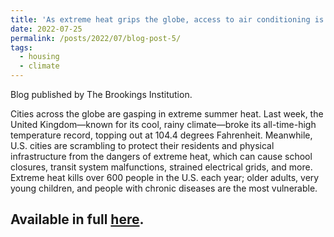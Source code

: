 ```yaml
---
title: 'As extreme heat grips the globe, access to air conditioning is an urgent public health issue'
date: 2022-07-25
permalink: /posts/2022/07/blog-post-5/
tags:
  - housing
  - climate
---
```


Blog published by The Brookings Institution.

Cities across the globe are gasping in extreme summer heat. Last week, the United Kingdom—known for its cool, rainy climate—broke its all-time-high temperature record, topping out at 104.4 degrees Fahrenheit. Meanwhile, U.S. cities are scrambling to protect their residents and physical infrastructure from the dangers of extreme heat, which can cause school closures, transit system malfunctions, strained electrical grids, and more. Extreme heat kills over 600 people in the U.S. each year; older adults, very young children, and people with chronic diseases are the most vulnerable. 

Available in full [here](https://www.brookings.edu/articles/as-extreme-heat-grips-the-globe-access-to-air-conditioning-is-an-urgent-public-health-issue/).
------
